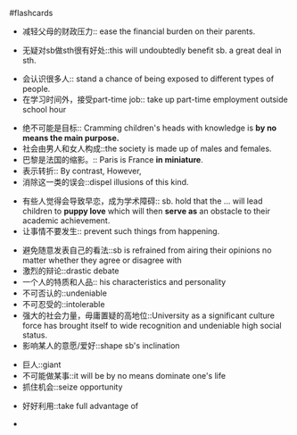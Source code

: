#flashcards 

- 减轻父母的财政压力:: ease the financial burden on their parents.
<!--SR:!2023-12-21,2,244-->
- 无疑对sb做sth很有好处::this will undoubtedly benefit sb. a great deal in sth.
<!--SR:!2023-12-21,2,223-->
- 会认识很多人:: stand a chance of being exposed to different types of people. <!--SR:!2023-12-25-20-35,6.9,223-->
- 在学习时间外，接受part-time job:: take up part-time employment outside school hour
<!--SR:!2023-12-20,1,224-->
- 绝不可能是目标:: Cramming children's heads with knowledge is **by no means the main purpose.**
- 社会由男人和女人构成::the society is made up of males and females.
- 巴黎是法国的缩影。:: Paris is France **in miniature**.  
- 表示转折:: By contrast, However, 
- 消除这一类的误会::dispel illusions of this kind.
<!--SR:!2023-12-20,1,227-->
- 有些人觉得会导致早恋，成为学术障碍:: sb. hold that the ... will lead children to **puppy love** which will then **serve as** an obstacle to their academic achievement.
- 让事情不要发生:: prevent such things from happening.
<!--SR:!2023-12-20,1,224-->
- 避免随意发表自己的看法::sb is refrained from airing their opinions no matter whether they agree or disagree with 
- 激烈的辩论::drastic debate
- 一个人的特质和人品:: his characteristics and personality
- 不可否认的::undeniable
- 不可忍受的::intolerable
- 强大的社会力量，毋庸置疑的高地位::University as a significant culture force has brought itself to wide recognition and undeniable high social status.
- 影响某人的意愿/爱好::shape sb's inclination
<!--SR:!2023-12-20,1,224-->
- 巨人::giant
- 不可能做某事::it will be by no means dominate one's life
- 抓住机会::seize opportunity
<!--SR:!2023-12-21,2,244-->
- 好好利用::take full advantage of
<!--SR:!2023-12-21,2,244-->
- 